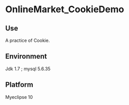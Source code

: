 # OnlineMarket_CookieDemo
## Use  
A practice of Cookie.

## Environment  
Jdk 1.7 ; mysql 5.6.35

## Platform  
Myeclipse 10
